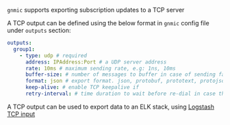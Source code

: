 `gnmic` supports exporting subscription updates to a TCP server

A TCP output can be defined using the below format in `gnmic` config file under `outputs` section:

```yaml
outputs:
  group1:
    - type: udp # required
      address: IPAddress:Port # a UDP server address 
      rate: 10ms # maximum sending rate, e.g: 1ns, 10ms
      buffer-size: # number of messages to buffer in case of sending failure
      format: json # export format. json, protobuf, prototext, protojson, event
      keep-alive: # enable TCP keepalive if 
      retry-interval: # time duration to wait before re-dial in case there is a failure
```

A TCP output can be used to export data to an ELK stack, using [Logstash TCP input](https://www.elastic.co/guide/en/logstash/current/plugins-inputs-tcp.html)